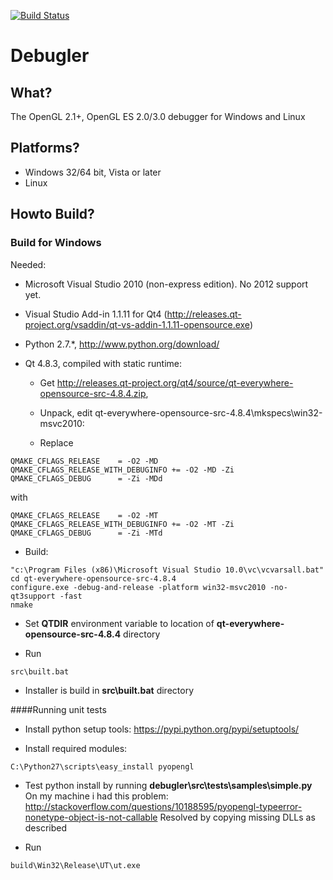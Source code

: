 [![Build Status](https://secure.travis-ci.org/debugler/debugler.png?branch=master)](http://travis-ci.org/debugler/debugler)

# Debugler

## What?

The OpenGL 2.1+, OpenGL ES 2.0/3.0 debugger for Windows and Linux

## Platforms?
* Windows 32/64 bit, Vista or later
* Linux  

## Howto Build?

### Build for Windows

Needed: 
 * Microsoft Visual Studio 2010 (non-express edition). No 2012 support yet.

 * Visual Studio Add-in 1.1.11 for Qt4 (http://releases.qt-project.org/vsaddin/qt-vs-addin-1.1.11-opensource.exe)

 * Python 2.7.*, http://www.python.org/download/

 * Qt 4.8.3, compiled with static runtime:
   * Get http://releases.qt-project.org/qt4/source/qt-everywhere-opensource-src-4.8.4.zip,

   * Unpack, edit qt-everywhere-opensource-src-4.8.4\mkspecs\win32-msvc2010:

   * Replace 
   
```
QMAKE_CFLAGS_RELEASE    = -O2 -MD
QMAKE_CFLAGS_RELEASE_WITH_DEBUGINFO += -O2 -MD -Zi
QMAKE_CFLAGS_DEBUG      = -Zi -MDd
```

   with
   
```
QMAKE_CFLAGS_RELEASE    = -O2 -MT
QMAKE_CFLAGS_RELEASE_WITH_DEBUGINFO += -O2 -MT -Zi
QMAKE_CFLAGS_DEBUG      = -Zi -MTd
```

   * Build:
   
```
"c:\Program Files (x86)\Microsoft Visual Studio 10.0\vc\vcvarsall.bat"
cd qt-everywhere-opensource-src-4.8.4
configure.exe -debug-and-release -platform win32-msvc2010 -no-qt3support -fast
nmake
```

 * Set <b>QTDIR</b> environment variable to location of <b>qt-everywhere-opensource-src-4.8.4</b> directory

 * Run 
```
src\built.bat
```
 * Installer is build in <b>src\built.bat</b> directory

####Running unit tests

 * Install python setup tools: https://pypi.python.org/pypi/setuptools/

 * Install required modules:
```
C:\Python27\scripts\easy_install pyopengl
```
 * Test python install by running <b>debugler\src\tests\samples\simple.py</b>
   On my machine i had this problem: http://stackoverflow.com/questions/10188595/pyopengl-typeerror-nonetype-object-is-not-callable
   Resolved by copying missing DLLs as described

 * Run
  ```
  build\Win32\Release\UT\ut.exe
  ```

